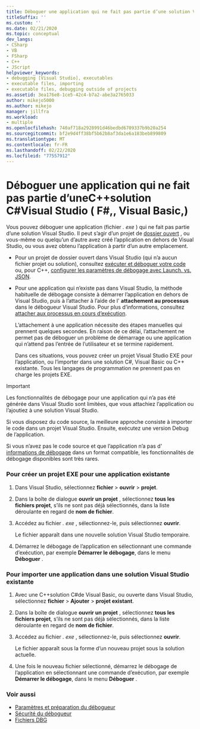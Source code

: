 ```yaml
---
title: Déboguer une application qui ne fait pas partie d’une solution Visual Studio
titleSuffix: ''
ms.custom: ''
ms.date: 02/21/2020
ms.topic: conceptual
dev_langs:
- CSharp
- VB
- FSharp
- C++
- JScript
helpviewer_keywords:
- debugging [Visual Studio], executables
- executable files, importing
- executable files, debugging outside of projects
ms.assetid: 3ea176e8-1ce5-42c4-b7a2-abe3a2765033
author: mikejo5000
ms.author: mikejo
manager: jillfra
ms.workload:
- multiple
ms.openlocfilehash: 740af718a2928991d46bedbd6709337b9b20a254
ms.sourcegitcommit: bf2e9d4ff38bf5b62b8af3da1e6a183beb899809
ms.translationtype: MT
ms.contentlocale: fr-FR
ms.lasthandoff: 02/22/2020
ms.locfileid: "77557912"
---
```

# <a name="debug-an-app-that-isnt-part-of-a-visual-studio-solution-c-c-visual-basic-f"></a>Déboguer une application qui ne fait pas partie d’uneC++solution C#Visual Studio ( F#,, Visual Basic,)

Vous pouvez déboguer une application (fichier *. exe* ) qui ne fait pas partie d’une solution Visual Studio. Il peut s’agir d’un projet de [dossier ouvert](../ide/develop-code-in-visual-studio-without-projects-or-solutions.md) , ou vous-même ou quelqu’un d’autre avez créé l’application en dehors de Visual Studio, ou vous avez obtenu l’application à partir d’un autre emplacement.

- Pour un projet de dossier ouvert dans Visual Studio (qui n’a aucun fichier projet ou solution), consultez [exécuter et déboguer votre code](../ide/develop-code-in-visual-studio-without-projects-or-solutions.md#run-and-debug-your-code) ou, pour C++, [configurer les paramètres de débogage avec Launch. vs. JSON](/cpp/build/open-folder-projects-cpp#configure-debugging-parameters-with-launchvsjson).

- Pour une application qui n’existe pas dans Visual Studio, la méthode habituelle de débogage consiste à démarrer l’application en dehors de Visual Studio, puis à l’attacher à l’aide de l' **attachement au processus** dans le débogueur Visual Studio. Pour plus d’informations, consultez [attacher aux processus en cours d’exécution](../debugger/attach-to-running-processes-with-the-visual-studio-debugger.md).

   L’attachement à une application nécessite des étapes manuelles qui prennent quelques secondes. En raison de ce délai, l’attachement ne permet pas de déboguer un problème de démarrage ou une application qui n’attend pas l’entrée de l’utilisateur et se termine rapidement.

   Dans ces situations, vous pouvez créer un projet Visual Studio EXE pour l’application, ou l’importer dans une solution C#, Visual Basic ou C++ existante. Tous les langages de programmation ne prennent pas en charge les projets EXE.

>[!IMPORTANT]
>Les fonctionnalités de débogage pour une application qui n’a pas été générée dans Visual Studio sont limitées, que vous attachiez l’application ou l’ajoutiez à une solution Visual Studio.
>
>Si vous disposez du code source, la meilleure approche consiste à importer le code dans un projet Visual Studio. Ensuite, exécutez une version Debug de l’application.
>
>Si vous n’avez pas le code source et que l’application n’a pas d' [informations de débogage](../debugger/how-to-set-debug-and-release-configurations.md) dans un format compatible, les fonctionnalités de débogage disponibles sont très rares.

### <a name="to-create-a-new-exe-project-for-an-existing-app"></a>Pour créer un projet EXE pour une application existante

1. Dans Visual Studio, sélectionnez **fichier** > **ouvrir** > **projet**.

1. Dans la boîte de dialogue **ouvrir un projet** , sélectionnez **tous les fichiers projet**, s’ils ne sont pas déjà sélectionnés, dans la liste déroulante en regard de **nom de fichier**.

1. Accédez au fichier *. exe* , sélectionnez-le, puis sélectionnez **ouvrir**.

   Le fichier apparaît dans une nouvelle solution Visual Studio temporaire.

1. Démarrez le débogage de l’application en sélectionnant une commande d’exécution, par exemple **Démarrer le débogage**, dans le menu **Déboguer** .

### <a name="to-import-an-app-into-an-existing-visual-studio-solution"></a>Pour importer une application dans une solution Visual Studio existante

1. Avec une C++solution C#de Visual Basic, ou ouverte dans Visual Studio, sélectionnez **fichier** > **Ajouter** > **projet existant**.

1. Dans la boîte de dialogue **ouvrir un projet** , sélectionnez **tous les fichiers projet**, s’ils ne sont pas déjà sélectionnés, dans la liste déroulante en regard de **nom de fichier**.

1. Accédez au fichier *. exe* , sélectionnez-le, puis sélectionnez **ouvrir**.

   Le fichier apparaît sous la forme d’un nouveau projet sous la solution actuelle.

1. Une fois le nouveau fichier sélectionné, démarrez le débogage de l’application en sélectionnant une commande d’exécution, par exemple **Démarrer le débogage**, dans le menu **Déboguer** .

### <a name="see-also"></a>Voir aussi
- [Paramètres et préparation du débogueur](../debugger/debugger-settings-and-preparation.md)
- [Sécurité du débogueur](../debugger/debugger-security.md)
- [Fichiers DBG](/previous-versions/visualstudio/visual-studio-2010/da528y14(v=vs.100))
